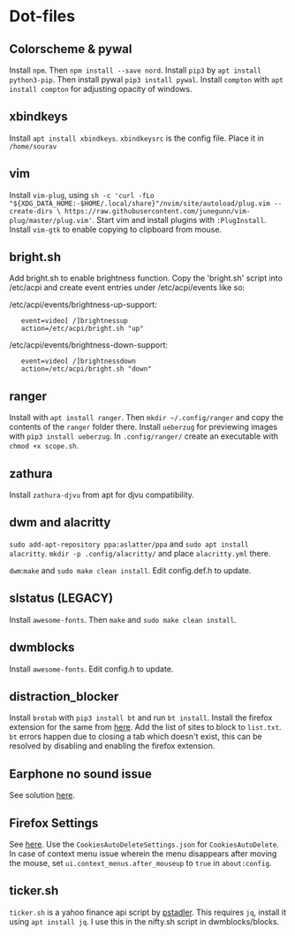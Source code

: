 # Dot-files

## Colorscheme & pywal

Install ``npm``. Then ``npm install --save nord``. Install ``pip3`` by ``apt install python3-pip``. Then install pywal ``pip3 install pywal``. Install ``compton`` with ``apt install compton`` for adjusting opacity of windows.

## xbindkeys

Install ``apt install xbindkeys``. ``xbindkeysrc`` is the config file. Place it in ``/home/sourav``

## vim 

Install ``vim-plug``, using ``sh -c 'curl -fLo "${XDG_DATA_HOME:-$HOME/.local/share}"/nvim/site/autoload/plug.vim --create-dirs \
       https://raw.githubusercontent.com/junegunn/vim-plug/master/plug.vim'``. Start vim and install plugins with `:PlugInstall`. Install `vim-gtk` to enable copying to clipboard from mouse.
       
## bright.sh

Add bright.sh to enable brightness function. Copy the 'bright.sh' script into /etc/acpi and create event entries under /etc/acpi/events like so:

/etc/acpi/events/brightness-up-support:
```
   event=video[ /]brightnessup
   action=/etc/acpi/bright.sh "up"
```
/etc/acpi/events/brightness-down-support:
```
   event=video[ /]brightnessdown
   action=/etc/acpi/bright.sh "down"
```
## ranger

Install with `apt install ranger`. Then `mkdir ~/.config/ranger` and copy the contents of the `ranger` folder there. Install `ueberzug` for previewing images with `pip3 install ueberzug`. In `.config/ranger/` create an executable with `chmod +x scope.sh`.

## zathura

Install `zathura-djvu` from apt for djvu compatibility.

## dwm and alacritty
 `sudo add-apt-repository ppa:aslatter/ppa` and `sudo apt install alacritty`. `mkdir -p .config/alacritty/` and place `alacritty.yml` there.

``dwm``:``make`` and ``sudo make clean install``. Edit config.def.h to update.

## slstatus (LEGACY)

Install ``awesome-fonts``. Then ``make`` and ``sudo make clean install``.

## dwmblocks

Install `awesome-fonts`. Edit config.h to update.

## distraction_blocker

Install `brotab` with `pip3 install bt` and run `bt install`. Install the firefox extension for the same from [here](https://addons.mozilla.org/en-US/firefox/addon/brotab/). Add the list of sites to block to `list.txt`. `bt` errors happen due to closing a tab which doesn't exist, this can be resolved by disabling and enabling the firefox extension.

## Earphone no sound issue

See solution [here](https://askubuntu.com/questions/1272908/ubuntu-20-04-headphones-detected-but-no-sound).

## Firefox Settings

See [here](https://www.privacytools.io/browsers/#about_config). Use the `CookiesAutoDeleteSettings.json` for `CookiesAutoDelete`. In case of context menu issue wherein the menu disappears after moving the mouse, set `ui.context_menus.after_mouseup` to `true` in `about:config`.

## ticker.sh

`ticker.sh` is a yahoo finance api script by [pstadler](https://github.com/pstadler/ticker.sh). This requires `jq`, install it using `apt install jq`. I use this in the nifty.sh script in dwmblocks/blocks.

